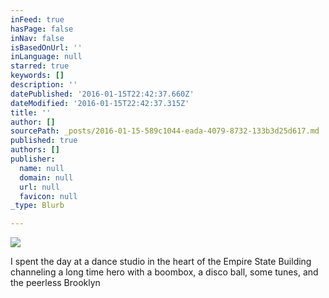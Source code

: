 ```yaml
---
inFeed: true
hasPage: false
inNav: false
isBasedOnUrl: ''
inLanguage: null
starred: true
keywords: []
description: ''
datePublished: '2016-01-15T22:42:37.660Z'
dateModified: '2016-01-15T22:42:37.315Z'
title: ''
author: []
sourcePath: _posts/2016-01-15-589c1044-eada-4079-8732-133b3d25d617.md
published: true
authors: []
publisher:
  name: null
  domain: null
  url: null
  favicon: null
_type: Blurb

---
```

![](https://the-grid-user-content.s3-us-west-2.amazonaws.com/38e5568c-bda2-4908-8c7b-2b0663e0b036.jpg)

I spent the day at a dance studio in the heart of the Empire State Building channeling a long time hero with a boombox, a disco ball, some tunes, and the peerless Brooklyn